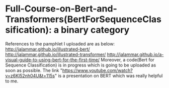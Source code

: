 # Full-Course-on-Bert-and-Transformers(BertForSequenceClassification): a binary category
References to the pamphlet I uploaded are as below:
http://jalammar.github.io/illustrated-bert/
http://jalammar.github.io/illustrated-transformer/
http://jalammar.github.io/a-visual-guide-to-using-bert-for-the-first-time/
Moreover, a code(Bert for Sequence Classification) is in progress which is going to be uploaded as soon as possible.
The link "https://www.youtube.com/watch?v=z6Kl52nh04U&t=115s" is a presentation on BERT which was really helpful to me.
